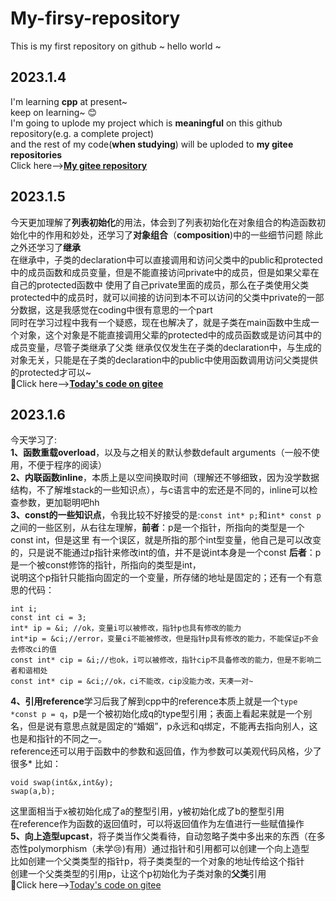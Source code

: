 # My-firsy-repository
This is my  first repository on github ~ hello world ~
## 2023.1.4
I'm learning **cpp** at present~  
keep on learning~ :blush:   
I'm going to uplode my project which is **meaningful** on this github repository(e.g. a complete project)  
and the rest of my code(**when studying**) will be uploded to **my gitee repositories**   
Click here-->[**My gitee repository**](https://gitee.com/C-11nJxxs-web/study)  
## 2023.1.5
今天更加理解了**列表初始化**的用法，体会到了列表初始化在对象组合的构造函数初始化中的作用和妙处，还学习了**对象组合**（**composition**)中的一些细节问题
除此之外还学习了**继承**  
在继承中，子类的declaration中可以直接调用和访问父类中的public和protected中的成员函数和成员变量，但是不能直接访问private中的成员，但是如果父辈在自己的protected函数中
使用了自己private里面的成员，那么在子类使用父类protected中的成员时，就可以间接的访问到本不可以访问的父类中private的一部分数据，这是我感觉在coding中很有意思的一个part  
同时在学习过程中我有一个疑惑，现在也解决了，就是子类在main函数中生成一个对象，这个对象是不能直接调用父辈的protected中的成员函数或是访问其中的成员变量，尽管子类继承了父类
继承仅仅发生在子类的declaration中，与生成的对象无关，只能是在子类的declaration中的public中使用函数调用访问父类提供的protected才可以~  
🐇Click here-->[**Today's code on gitee**](https://gitee.com/C-11nJxxs-web/study/tree/master/cpp/2023.1.5)
## 2023.1.6
今天学习了:  
**1、函数重载overload**，以及与之相关的默认参数default arguments（一般不使用，不便于程序的阅读）  
**2、内联函数inline**，本质上是以空间换取时间（理解还不够细致，因为没学数据结构，不了解堆stack的一些知识点），与c语言中的宏还是不同的，inline可以检查参数，更加聪明吧hh  
**3、const的一些知识点**，令我比较不好接受的是:``const int* p;``和``int* const p``之间的一些区别，从右往左理解，**前者**：p是一个指针，所指向的类型是一个const int，但是这里
有一个误区，就是所指的那个int型变量，他自己是可以改变的，只是说不能通过p指针来修改int的值，并不是说int本身是一个const **后者**：p是一个被const修饰的指针，所指向的类型是int，  
说明这个p指针只能指向固定的一个变量，所存储的地址是固定的；还有一个有意思的代码：  
```
int i;
const int ci = 3;
int* ip = &i; //ok，变量i可以被修改，指针p也具有修改的能力
int*ip = &ci;//error，变量ci不能被修改，但是指针p具有修改的能力，不能保证p不会去修改ci的值
const int* cip = &i;//也ok，i可以被修改，指针cip不具备修改的能力，但是不影响二者和谐相处
const int* cip = &ci;//ok，ci不能改，cip没能力改，天凑一对~  
```
**4、引用reference**学习后我了解到cpp中的reference本质上就是一个`type *const p = q`，p是一个被初始化成q的type型引用；表面上看起来就是一个别名，但是说有意思点就是固定的“婚姻”，p永远和q绑定，不能再去指向别人，这也是和指针的不同之一。  
reference还可以用于函数中的参数和返回值，作为参数可以美观代码风格，少了很多* 比如：  
```
void swap(int&x,int&y);
swap(a,b);
```
这里面相当于x被初始化成了a的整型引用，y被初始化成了b的整型引用  
在reference作为函数的返回值时，可以将返回值作为左值进行一些赋值操作  
**5、向上造型upcast**，将子类当作父类看待，自动忽略子类中多出来的东西（在多态性polymorphism（未学:cry:)有用）通过指针和引用都可以创建一个向上造型  
比如创建一个父类类型的指针p，将子类类型的一个对象的地址传给这个指针  
创建一个父类类型的引用p，让这个p初始化为子类对象的**父类**引用  
:rabbit2:Click here-->[Today's code on gitee](https://gitee.com/C-11nJxxs-web/study/tree/master/cpp/2023.1.6/2023.1.6/2023.1.6)
